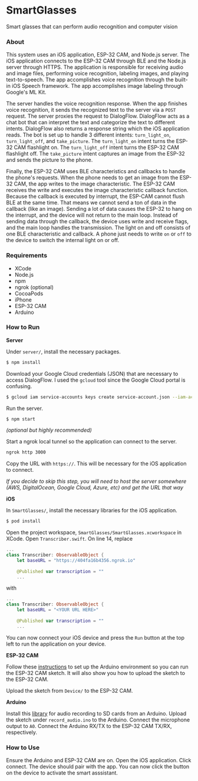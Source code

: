 # SmartGlasses
Smart glasses that can perform audio recognition and computer vision

### About

This system uses an iOS application, ESP-32 CAM, and Node.js server. The iOS application connects to the ESP-32 CAM through BLE and the Node.js server through HTTPS. The application is responsible for receiving audio and image files, performing voice recognition, labeling images, and playing text-to-speech. The app accomplishes voice recognition through the built-in iOS Speech framework. The app accomplishes image labeling through Google's ML Kit.

The server handles the voice recognition response. When the app finishes voice recognition, it sends the recognized text to the server via a `POST` request. The server proxies the request to DialogFlow. DialogFlow acts as a chat bot that can interpret the text and categorize the text to different intents. DialogFlow also returns a response string which the iOS application reads. The bot is set up to handle 3 different intents: `turn_light_on`, `turn_light_off`, and `take_picture`. The `turn_light_on` intent turns the ESP-32 CAM flashlight on. The `turn_light_off` intent turns the ESP-32 CAM flashlight off. The `take_picture` intent captures an image from the ESP-32 and sends the picture to the phone.

Finally, the ESP-32 CAM uses BLE characteristics and callbacks to handle the phone's requests. When the phone needs to get an image from the ESP-32 CAM, the app writes to the image characteristic. The ESP-32 CAM receives the write and executes the image characteristic callback function. Because the callback is executed by interrupt, the ESP-CAM cannot flush BLE at the same time. That means we cannot send a ton of data in the callback (like an image). Sending a lot of data causes the ESP-32 to hang on the interrupt, and the device will not return to the main loop. Instead of sending data through the callback, the device uses write and receive flags, and the main loop handles the transmission. The light on and off consists of one BLE characteristic and callback. A phone just needs to write `on` or `off` to the device to switch the internal light on or off.

### Requirements

* XCode
* Node.js
* npm
* ngrok (optional)
* CocoaPods
* iPhone
* ESP-32 CAM
* Arduino

### How to Run

**Server**

Under `server/`, install the necessary packages.

```sh
$ npm install
```

Download your Google Cloud credentials (JSON) that are necessary to access DialogFlow. I used the `gcloud` tool since the Google Cloud portal is confusing.

```sh
$ gcloud iam service-accounts keys create service-account.json --iam-account=<YOUR IAM ACCOUNT>
```

Run the server.

```sh
$ npm start
```

*(optional but highly recommended)*

Start a ngrok local tunnel so the application can connect to the server.

```sh
ngrok http 3000
```

Copy the URL with `https://`. This will be necessary for the iOS application to connect.

*If you decide to skip this step, you will need to host the server somewhere (AWS, DigitalOcean, Google Cloud, Azure, etc) and get the URL that way*

**iOS**

In `SmartGlasses/`, install the necessary libraries for the iOS application.

```sh
$ pod install
```

Open the project workspace, `SmartGlasses/SmartGlasses.xcworkspace` in XCode. Open `Transcriber.swift`. On line 14, replace

```swift
...
class Transcriber: ObservableObject {
    let baseURL = "https://404fa16b4356.ngrok.io"
    
    @Published var transcription = ""
    ...
```

with


```swift
...
class Transcriber: ObservableObject {
    let baseURL = "<YOUR URL HERE>"
    
    @Published var transcription = ""
    ...
```

You can now connect your iOS device and press the `Run` button at the top left to run the application on your device.

**ESP-32 CAM**

Follow these [instructions](https://randomnerdtutorials.com/program-upload-code-esp32-cam/) to set up the Arduino environment so you can run the ESP-32 CAM sketch. It will also show you how to upload the sketch to the ESP-32 CAM.

Upload the sketch from `Device/` to the ESP-32 CAM.

**Arduino**

Install this [library](https://github.com/TMRh20/TMRpcm) for audio recording to SD cards from an Arduino. Upload the sketch under `record_audio.ino` to the Arduino. Connect the microphone output to `A0`. Connect the Arduino RX/TX to the ESP-32 CAM TX/RX, respectively.

### How to Use

Ensure the Arduino and ESP-32 CAM are on. Open the iOS application. Click connect. The device should pair with the app. You can now click the button on the device to activate the smart asssistant.
